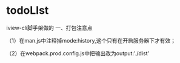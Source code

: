 # todoLIst
iview-cli脚手架做的
一、打包注意点

（1）在man.js中注释掉mode:history,这个只有在开启服务器下才有效；

（2）在webpack.prod.config.js中把输出改为output:'./dist'

